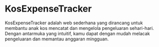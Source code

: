 # KosExpenseTracker
KosExpenseTracker adalah web sederhana yang dirancang untuk membantu anak kos mencatat dan mengelola pengeluaran sehari-hari. Dengan antarmuka yang intuitif, kamu dapat dengan mudah melacak pengeluaran dan memantau anggaran mingguan.

